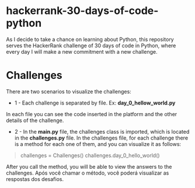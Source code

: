 # hackerrank-30-days-of-code-python
As I decide to take a chance on learning about Python, this repository serves the HackerRank challenge of 30 days of code in Python, where every day I will make a new commitment with a new challenge.

# Challenges

There are two scenarios to visualize the challenges:

- 1 - Each challenge is separated by file.
Ex: **day_0_hellow_world.py**

In each file you can see the code inserted in the platform and the other details of the challenge.

- 2 - In the **main.py** file, the challenges class is imported, which is located in the **challenges.py** file. In the challenges file, for each challenge there is a method for each one of them, and you can visualize it as follows:

>challenges = Challenges()
challenges.day_0_hello_world()

After you call the method, you will be able to view the answers to the challenges.
Após você chamar o método, você poderá visualizar as respostas dos desafios.
